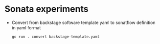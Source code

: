 # Sonata experiments

- Convert from backstage software template yaml to sonatflow definition in yaml format
    ```bash
    go run . convert backstage-template.yaml
    ```

